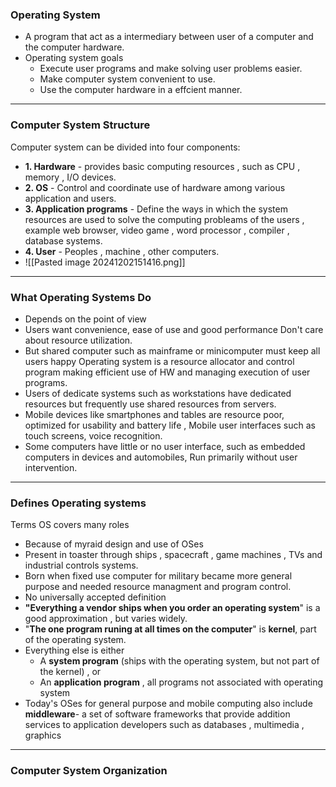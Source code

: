 ### **Operating System**
- A program that act as a intermediary between user of a computer and the computer hardware.
- Operating system goals
	- Execute user programs and make solving user problems easier.
	- Make computer system convenient to use.
	- Use the computer hardware in a effcient manner.

--- 

### **Computer System Structure**
Computer system can be divided into four components:
- **1. Hardware** - provides basic computing resources , such as CPU , memory , I/O devices.
- **2. OS** - Control and coordinate use of hardware among various application and users.
- **3. Application programs** - Define the ways in which the system resources are used to solve the computing probleams of the users , example web browser, video game , word processor ,           compiler , database systems.
- **4. User** - Peoples , machine ,  other computers.
- ![[Pasted image 20241202151416.png]]

---

### **What Operating Systems Do**
- Depends on the point of view
- Users want convenience, ease of use and good performance Don't care about resource utilization.
- But shared computer such as mainframe or minicomputer must keep all users happy Operating system is a resource allocator and control program making efficient use of HW and managing execution of user programs.
- Users of dedicate systems such as workstations have dedicated resources but frequently use shared resources from servers.
- Mobile devices like smartphones and tables are resource poor, optimized for usability and battery life , Mobile user interfaces such as touch screens, voice recognition.
- Some computers have little or no user interface, such as embedded computers in devices and automobiles, Run primarily without user intervention.
---

### **Defines Operating systems**
Terms OS covers many roles
- Because of myraid design and use of OSes
- Present in toaster through ships , spacecraft , game machines , TVs  and industrial controls systems.
- Born when fixed use computer for military became more general purpose and needed resource managment and program control.
- No universally accepted definition
- **"Everything a vendor ships when you order an operating system**" is a good approximation , but varies widely.
- "**The one program runing at all times on the computer**" is **kernel**, part of the operating system.
- Everything else is either
	- A **system program** (ships with the operating system, but not part of the kernel) , or
	- An **application program** , all programs not associated with operating system
- Today's OSes for general purpose and mobile computing also include **middleware**- a set of software frameworks that provide addition services to application developers such as databases , multimedia , graphics

---
### **Computer System Organization**

